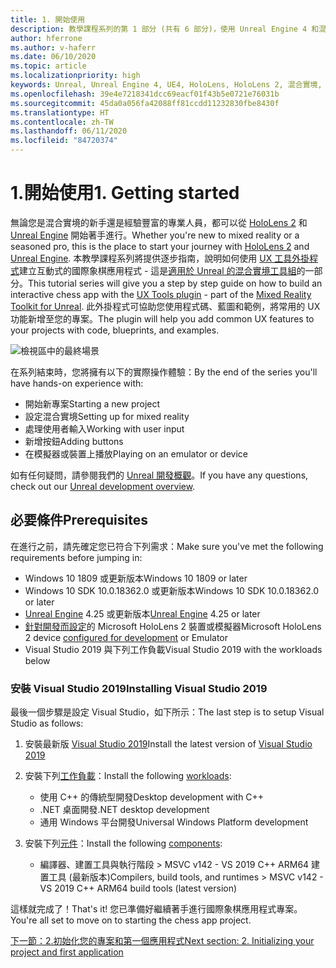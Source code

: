 ```yaml
---
title: 1. 開始使用
description: 教學課程系列的第 1 部分 (共有 6 部分)，使用 Unreal Engine 4 和混合實境工具組 UX 工具外掛程式來建置簡單的國際象棋應用程式
author: hferrone
ms.author: v-haferr
ms.date: 06/10/2020
ms.topic: article
ms.localizationpriority: high
keywords: Unreal, Unreal Engine 4, UE4, HoloLens, HoloLens 2, 混合實境, 教學課程, 開始使用, mrtk, uxt, UX 工具, 文件
ms.openlocfilehash: 39e4e7218341dcc69eacf01f43b5e0721e76031b
ms.sourcegitcommit: 45da0a056fa42088ff81ccdd11232830fbe8430f
ms.translationtype: HT
ms.contentlocale: zh-TW
ms.lasthandoff: 06/11/2020
ms.locfileid: "84720374"
---
```

# <a name="1-getting-started"></a><span data-ttu-id="900ff-104">1.開始使用</span><span class="sxs-lookup"><span data-stu-id="900ff-104">1. Getting started</span></span>

<span data-ttu-id="900ff-105">無論您是混合實境的新手還是經驗豐富的專業人員，都可以從 [HoloLens 2](https://docs.microsoft.com/windows/mixed-reality/) 和 [Unreal Engine](https://www.unrealengine.com/en-US/) 開始著手進行。</span><span class="sxs-lookup"><span data-stu-id="900ff-105">Whether you're new to mixed reality or a seasoned pro, this is the place to start your journey with [HoloLens 2](https://docs.microsoft.com/windows/mixed-reality/) and [Unreal Engine](https://www.unrealengine.com/en-US/).</span></span> <span data-ttu-id="900ff-106">本教學課程系列將提供逐步指南，說明如何使用 [UX 工具外掛程式](https://github.com/microsoft/MixedReality-UXTools-Unreal)建立互動式的國際象棋應用程式 - 這是[適用於 Unreal 的混合實境工具組](https://github.com/microsoft/MixedRealityToolkit-Unreal)的一部分。</span><span class="sxs-lookup"><span data-stu-id="900ff-106">This tutorial series will give you a step by step guide on how to build an interactive chess app with the [UX Tools plugin](https://github.com/microsoft/MixedReality-UXTools-Unreal) - part of the [Mixed Reality Toolkit for Unreal](https://github.com/microsoft/MixedRealityToolkit-Unreal).</span></span> <span data-ttu-id="900ff-107">此外掛程式可協助您使用程式碼、藍圖和範例，將常用的 UX 功能新增至您的專案。</span><span class="sxs-lookup"><span data-stu-id="900ff-107">The plugin will help you add common UX features to your projects with code, blueprints, and examples.</span></span> 

![檢視區中的最終場景](images/unreal-uxt/5-endscene.PNG)

<span data-ttu-id="900ff-109">在系列結束時，您將擁有以下的實際操作體驗：</span><span class="sxs-lookup"><span data-stu-id="900ff-109">By the end of the series you'll have hands-on experience with:</span></span>
* <span data-ttu-id="900ff-110">開始新專案</span><span class="sxs-lookup"><span data-stu-id="900ff-110">Starting a new project</span></span>
* <span data-ttu-id="900ff-111">設定混合實境</span><span class="sxs-lookup"><span data-stu-id="900ff-111">Setting up for mixed reality</span></span>
* <span data-ttu-id="900ff-112">處理使用者輸入</span><span class="sxs-lookup"><span data-stu-id="900ff-112">Working with user input</span></span>
* <span data-ttu-id="900ff-113">新增按鈕</span><span class="sxs-lookup"><span data-stu-id="900ff-113">Adding buttons</span></span>
* <span data-ttu-id="900ff-114">在模擬器或裝置上播放</span><span class="sxs-lookup"><span data-stu-id="900ff-114">Playing on an emulator or device</span></span>

<span data-ttu-id="900ff-115">如有任何疑問，請參閱我們的 [Unreal 開發概觀](https://docs.microsoft.com/windows/mixed-reality/unreal-development-overview)。</span><span class="sxs-lookup"><span data-stu-id="900ff-115">If you have any questions, check out our [Unreal development overview](https://docs.microsoft.com/windows/mixed-reality/unreal-development-overview).</span></span>

## <a name="prerequisites"></a><span data-ttu-id="900ff-116">必要條件</span><span class="sxs-lookup"><span data-stu-id="900ff-116">Prerequisites</span></span>
<span data-ttu-id="900ff-117">在進行之前，請先確定您已符合下列需求：</span><span class="sxs-lookup"><span data-stu-id="900ff-117">Make sure you've met the following requirements before jumping in:</span></span>
* <span data-ttu-id="900ff-118">Windows 10 1809 或更新版本</span><span class="sxs-lookup"><span data-stu-id="900ff-118">Windows 10 1809 or later</span></span>
* <span data-ttu-id="900ff-119">Windows 10 SDK 10.0.18362.0 或更新版本</span><span class="sxs-lookup"><span data-stu-id="900ff-119">Windows 10 SDK 10.0.18362.0 or later</span></span>
* <span data-ttu-id="900ff-120">[Unreal Engine](https://www.unrealengine.com/en-US/get-now) 4.25 或更新版本</span><span class="sxs-lookup"><span data-stu-id="900ff-120">[Unreal Engine](https://www.unrealengine.com/en-US/get-now) 4.25 or later</span></span>
* <span data-ttu-id="900ff-121">[針對開發而設定](using-visual-studio.md#enabling-developer-mode)的 Microsoft HoloLens 2 裝置或模擬器</span><span class="sxs-lookup"><span data-stu-id="900ff-121">Microsoft HoloLens 2 device [configured for development](using-visual-studio.md#enabling-developer-mode) or Emulator</span></span>
* <span data-ttu-id="900ff-122">Visual Studio 2019 與下列工作負載</span><span class="sxs-lookup"><span data-stu-id="900ff-122">Visual Studio 2019 with the workloads below</span></span>

### <a name="installing-visual-studio-2019"></a><span data-ttu-id="900ff-123">安裝 Visual Studio 2019</span><span class="sxs-lookup"><span data-stu-id="900ff-123">Installing Visual Studio 2019</span></span>
<span data-ttu-id="900ff-124">最後一個步驟是設定 Visual Studio，如下所示：</span><span class="sxs-lookup"><span data-stu-id="900ff-124">The last step is to setup Visual Studio as follows:</span></span>
1. <span data-ttu-id="900ff-125">安裝最新版 [Visual Studio 2019](https://visualstudio.microsoft.com/downloads/)</span><span class="sxs-lookup"><span data-stu-id="900ff-125">Install the latest version of [Visual Studio 2019](https://visualstudio.microsoft.com/downloads/)</span></span>
2. <span data-ttu-id="900ff-126">安裝下列[工作負載](https://docs.microsoft.com/visualstudio/install/modify-visual-studio?view=vs-2019#modify-workloads)：</span><span class="sxs-lookup"><span data-stu-id="900ff-126">Install the following [workloads](https://docs.microsoft.com/visualstudio/install/modify-visual-studio?view=vs-2019#modify-workloads):</span></span>
    * <span data-ttu-id="900ff-127">使用 C++ 的傳統型開發</span><span class="sxs-lookup"><span data-stu-id="900ff-127">Desktop development with C++</span></span>
    * <span data-ttu-id="900ff-128">.NET 桌面開發</span><span class="sxs-lookup"><span data-stu-id="900ff-128">.NET desktop development</span></span>
    * <span data-ttu-id="900ff-129">通用 Windows 平台開發</span><span class="sxs-lookup"><span data-stu-id="900ff-129">Universal Windows Platform development</span></span>

3. <span data-ttu-id="900ff-130">安裝下列[元件](https://docs.microsoft.com/visualstudio/install/modify-visual-studio?view=vs-2019#modify-individual-components)：</span><span class="sxs-lookup"><span data-stu-id="900ff-130">Install the following [components](https://docs.microsoft.com/visualstudio/install/modify-visual-studio?view=vs-2019#modify-individual-components):</span></span>
    * <span data-ttu-id="900ff-131">編譯器、建置工具與執行階段 > MSVC v142 - VS 2019 C++ ARM64 建置工具 (最新版本)</span><span class="sxs-lookup"><span data-stu-id="900ff-131">Compilers, build tools, and runtimes > MSVC v142 - VS 2019 C++ ARM64 build tools (latest version)</span></span>

<span data-ttu-id="900ff-132">這樣就完成了！</span><span class="sxs-lookup"><span data-stu-id="900ff-132">That's it!</span></span> <span data-ttu-id="900ff-133">您已準備好繼續著手進行國際象棋應用程式專案。</span><span class="sxs-lookup"><span data-stu-id="900ff-133">You're all set to move on to starting the chess app project.</span></span>

[<span data-ttu-id="900ff-134">下一節：2.初始化您的專案和第一個應用程式</span><span class="sxs-lookup"><span data-stu-id="900ff-134">Next section: 2. Initializing your project and first application</span></span>](unreal-uxt-ch2.md)